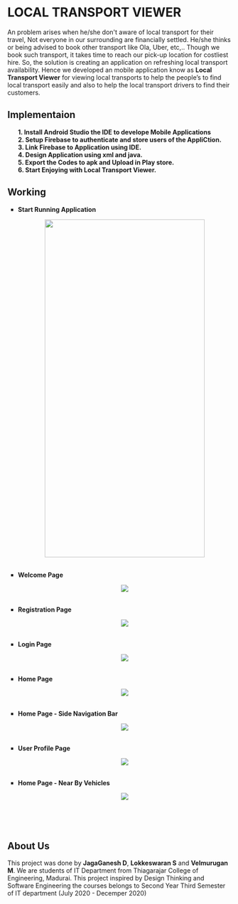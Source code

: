# LOCAL TRANSPORT VIEWER
An problem arises when he/she don't aware of local transport for their travel, Not everyone in our surrounding are financially settled. He/she thinks or being advised to book other transport like Ola, Uber, etc,.. Though we book such transport, it takes time to reach our pick-up location for costliest hire. So, the solution is creating an application on refreshing local transport availability. Hence we developed an mobile application know as <b>Local Transport Viewer</b> for viewing local transports to help the people’s to find local transport easily and also to help the local transport drivers to find their customers. 

## Implementaion
<ul>
  <b>1. Install Android Studio the IDE to develope Mobile Applications</b></br>
  <b>2. Setup Firebase to authenticate and store users of the AppliCtion.</b></br>
  <b>3. Link Firebase to Application using IDE.</b></br>
  <b>4. Design Application using xml and java.</b></br>
  <b>5. Export the Codes to apk and Upload in Play store.</b></br>
  <b>6. Start Enjoying with Local Transport Viewer.</b>
</ul>

## Working
<b>
<ul type="square">
  <li>Start Running Application</li>
    <p align="center"><img src="Photos/Working_Photos/1.png" width=360 height=760></p>
  </br>
  <li>Welcome Page</li>
    <p align="center"><img src="Photos/Working_Photos/2.png"></p>
  </br>
  <li>Registration Page</li>
    <p align="center"><img src="Photos/Working_Photos/3.png"></p>
  </br>
  <li>Login Page</li>
    <p align="center"><img src="Photos/Working_Photos/4.png"></p>
  </br>
  <li>Home Page</li>
    <p align="center"><img src="Photos/Working_Photos/5.png"></p>
  </br>
  <li>Home Page - Side Navigation Bar</li>
    <p align="center"><img src="Photos/Working_Photos/6.png"></p>
  </br>
  <li>User Profile Page</li>
    <p align="center"><img src="Photos/Working_Photos/7.png"></p>
  </br>
  <li>Home Page - Near By Vehicles</li>
    <p align="center"><img src="Photos/Working_Photos/8.png"></p>
  </br>
</ul>
</b>
</br>

## About Us
This project was done by <b>JagaGanesh D</b>, <b>Lokkeswaran S</b> and <b>Velmurugan M</b>. We are students of IT Department from Thiagarajar College of Engineering, Madurai. This project inspired by Design Thinking and Software Engineering the courses belongs to Second Year Third Semester of IT department (July 2020 - Decemper 2020)
